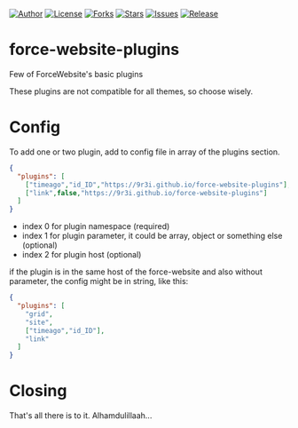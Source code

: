
[![Author](https://img.shields.io/badge/author-9r3i-lightgrey.svg)](https://github.com/9r3i)
[![License](https://img.shields.io/github/license/9r3i/force-website-plugins.svg)](https://github.com/9r3i/force-website-plugins/blob/master/LICENSE)
[![Forks](https://img.shields.io/github/forks/9r3i/force-website-plugins.svg)](https://github.com/9r3i/force-website-plugins/network)
[![Stars](https://img.shields.io/github/stars/9r3i/force-website-plugins.svg)](https://github.com/9r3i/force-website-plugins/stargazers)
[![Issues](https://img.shields.io/github/issues/9r3i/force-website-plugins.svg)](https://github.com/9r3i/force-website-plugins/issues)
[![Release](https://img.shields.io/github/release/9r3i/force-website-plugins.svg)](https://github.com/9r3i/force-website-plugins/releases)


# force-website-plugins
Few of ForceWebsite's basic plugins

These plugins are not compatible for all themes, so choose wisely.


# Config
To add one or two plugin, add to config file in array of the plugins section.

```json
{
  "plugins": [
    ["timeago","id_ID","https://9r3i.github.io/force-website-plugins"],
    ["link",false,"https://9r3i.github.io/force-website-plugins"]
  ]
}
```

- index 0 for plugin namespace (required)
- index 1 for plugin parameter, it could be array, object or something else (optional)
- index 2 for plugin host (optional)


if the plugin is in the same host of the force-website and also without parameter, the config might be in string, like this:

```json
{
  "plugins": [
    "grid",
    "site",
    ["timeago","id_ID"],
    "link"
  ]
}
```


# Closing
That's all there is to it. Alhamdulillaah...


